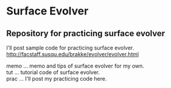 # Surface Evolver
## Repository for practicing surface evolver

I'll post sample code for practicing surface evolver.  
http://facstaff.susqu.edu/brakke/evolver/evolver.html

memo ... memo and tips of surface evolver for my own.  
tut ... tutorial code of surface evolver.  
prac ... I'll post my practicing code here.  

